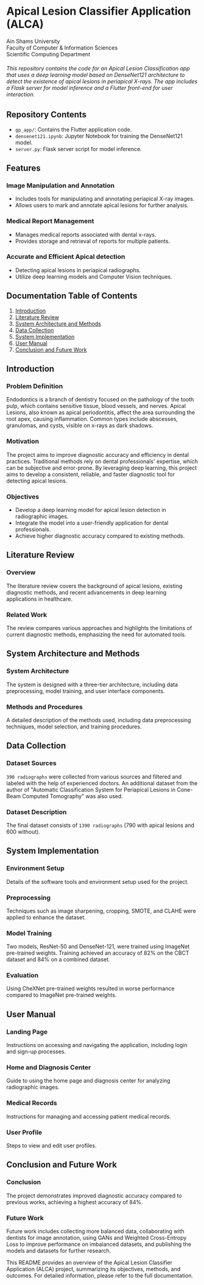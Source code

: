 # Apical Lesion Classifier Application (ALCA)

Ain Shams University  
Faculty of Computer & Information Sciences  
Scientific Computing Department 
###### This repository contains the code for an Apical Lesion Classification app that uses a deep learning model based on DenseNet121 architecture to detect the existence of apical lesions in periapical X-rays. The app includes a Flask server for model inference and a Flutter front-end for user interaction.
## Repository Contents
- `gp_app/`: Contains the Flutter application code.
- `densenet121.ipynb`: Jupyter Notebook for training the DenseNet121 model.
- `server.py`: Flask server script for model inference.

## Features

### Image Manipulation and Annotation
- Includes tools for manipulating and annotating periapical X-ray images.
- Allows users to mark and annotate apical lesions for further analysis.

### Medical Report Management
- Manages medical reports associated with dental x-rays.
- Provides storage and retrieval of reports for multiple patients.

### Accurate and Efficient Apical detection
- Detecting apical lesions in periapical radiographs.
- Utilize deep learning models and Computer Vision techniques.

## Documentation Table of Contents
1. [Introduction](#introduction)
2. [Literature Review](#literature-review)
3. [System Architecture and Methods](#system-architecture-and-methods)
4. [Data Collection](#data-collection)
5. [System Implementation](#system-implementation)
6. [User Manual](#user-manual)
7. [Conclusion and Future Work](#conclusion-and-future-work)


## Introduction

### Problem Definition
Endodontics is a branch of dentistry focused on the pathology of the tooth pulp, which contains sensitive tissue, blood vessels, and nerves. Apical Lesions, also known as apical periodontitis, affect the area surrounding the root apex, causing inflammation. Common types include abscesses, granulomas, and cysts, visible on x-rays as dark shadows.

### Motivation
The project aims to improve diagnostic accuracy and efficiency in dental practices. Traditional methods rely on dental professionals' expertise, which can be subjective and error-prone. By leveraging deep learning, this project aims to develop a consistent, reliable, and faster diagnostic tool for detecting apical lesions.

### Objectives
- Develop a deep learning model for apical lesion detection in radiographic images.
- Integrate the model into a user-friendly application for dental professionals.
- Achieve higher diagnostic accuracy compared to existing methods.

## Literature Review

### Overview
The literature review covers the background of apical lesions, existing diagnostic methods, and recent advancements in deep learning applications in healthcare.

### Related Work
The review compares various approaches and highlights the limitations of current diagnostic methods, emphasizing the need for automated tools.

## System Architecture and Methods

### System Architecture
The system is designed with a three-tier architecture, including data preprocessing, model training, and user interface components.

### Methods and Procedures
A detailed description of the methods used, including data preprocessing techniques, model selection, and training procedures.

## Data Collection

### Dataset Sources
`390 radiographs` were collected from various sources and filtered and labeled with the help of experienced doctors. An additional dataset from the author of "Automatic Classification System for Periapical Lesions in Cone-Beam Computed Tomography" was also used.

### Dataset Description
The final dataset consists of `1390 radiographs` (790 with apical lesions and 600 without).

## System Implementation

### Environment Setup
Details of the software tools and environment setup used for the project.

### Preprocessing
Techniques such as image sharpening, cropping, SMOTE, and CLAHE were applied to enhance the dataset.

### Model Training
Two models, ResNet-50 and DenseNet-121, were trained using ImageNet pre-trained weights. Training achieved an accuracy of 82% on the CBCT dataset and 84% on a combined dataset.

### Evaluation
Using CheXNet pre-trained weights resulted in worse performance compared to ImageNet pre-trained weights.

## User Manual

### Landing Page
Instructions on accessing and navigating the application, including login and sign-up processes.

### Home and Diagnosis Center
Guide to using the home page and diagnosis center for analyzing radiographic images.

### Medical Records
Instructions for managing and accessing patient medical records.

### User Profile
Steps to view and edit user profiles.

## Conclusion and Future Work

### Conclusion
The project demonstrates improved diagnostic accuracy compared to previous works, achieving a highest accuracy of 84%.

### Future Work
Future work includes collecting more balanced data, collaborating with dentists for image annotation, using GANs and Weighted Cross-Entropy Loss to improve performance on imbalanced datasets, and publishing the models and datasets for further research.



This README provides an overview of the Apical Lesion Classifier Application (ALCA) project, summarizing its objectives, methods, and outcomes. For detailed information, please refer to the full documentation.

